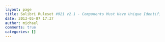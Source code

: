 ```yaml
---
layout: page
title: Solibri Ruleset #021 v2.1 - Components Must Have Unique Identifier
date: 2013-05-07 17:37
author: michael
comments: true
categories: []
---
```


